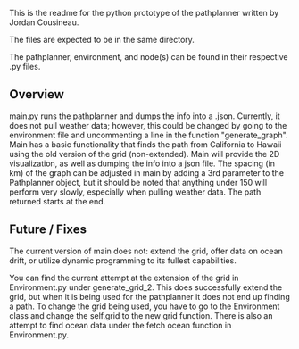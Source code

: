 This is the readme for the python prototype of the pathplanner written by Jordan Cousineau.

The files are expected to be in the same directory.

The pathplanner, environment, and node(s) can be found in their respective .py files.

Overview 
--------
main.py runs the pathplanner and dumps the info into a .json. Currently, it does not pull weather data; however, this could be changed by going to the environment file and uncommenting a line in the function "generate_graph". Main has a basic functionality that finds the path from California to Hawaii using the old version of the grid (non-extended). Main will provide the 2D visualization, as well as dumping the info into a json file. The spacing (in km) of the graph can be adjusted in main by adding a 3rd parameter to the Pathplanner object, but it should be noted that anything under 150 will perform very slowly, especially when pulling weather data. The path returned starts at the end.

Future / Fixes
--------------
The current version of main does not: extend the grid, offer data on ocean drift, or utilize dynamic programming to its fullest capabilities. 

You can find the current attempt at the extension of the grid in Environment.py under generate_grid_2. This does successfully extend the grid, but when it is being used for the pathplanner it does not end up finding a path. To change the grid being used, you have to go to the Environment class and change the self.grid to the new grid function. There is also an attempt to find ocean data under the fetch ocean function in Environment.py.
